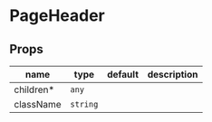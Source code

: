 # PageHeader

## Props

|name|type|default|description|
|----|----|-------|-----------|
|children*|`any`|||
|className|`string`|||


